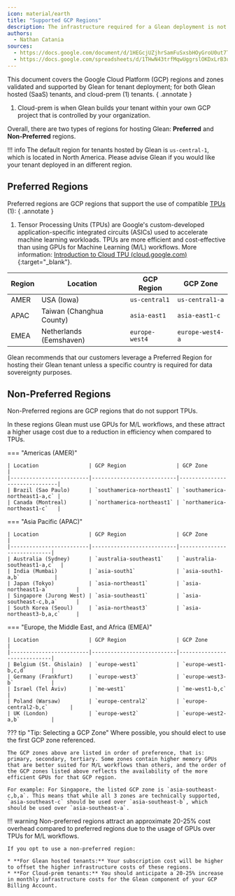 ```yaml
---
icon: material/earth
title: "Supported GCP Regions"
description: The infrastructure required for a Glean deployment is not available in every GCP region. This document covers the supported GCP regions for Glean deployment.
authors:
  - Nathan Catania
sources:
  - https://docs.google.com/document/d/1HEGcjUZjhrSamFuSxsbHOyGroU0ut7TmG5sKAWEfrBg/edit
  - https://docs.google.com/spreadsheets/d/1THwN43trfMqwUggrslOKDxLrB3uDIJ536MnIQzwZCV8/edit#gid=921403900
---
```


This document covers the Google Cloud Platform (GCP) regions and zones validated and supported by Glean for tenant deployment; for both Glean hosted (SaaS) tenants, and cloud-prem (1) tenants.
{ .annotate }

1. Cloud-prem is when Glean builds your tenant within your own GCP project that is controlled by your organization.

Overall, there are two types of regions for hosting Glean: **Preferred** and **Non-Preferred** regions.

!!! info
    The default region for tenants hosted by Glean is `us-central-1`, which is located in North America. Please advise Glean if you would like your tenant deployed in an different region.


## Preferred Regions

Preferred regions are GCP regions that support the use of compatible [TPUs](https://cloud.google.com/tpu/docs/regions-zones) (1):
{ .annotate }

1. Tensor Processing Units (TPUs) are Google's custom-developed application-specific integrated circuits (ASICs) used to accelerate machine learning workloads. TPUs are more efficient and cost-effective than using GPUs for Machine Learning (M/L) workflows. More information: [Introduction to Cloud TPU (cloud.google.com)](https://cloud.google.com/tpu/docs/intro-to-tpu){:target="_blank"}.

| Region | Location                 | GCP Region     | GCP Zone         |
|--------|--------------------------|----------------|------------------|
| AMER   | USA (Iowa)               | `us-central1`  | `us-central1-a`  |
| APAC   | Taiwan (Changhua County) | `asia-east1`   | `asia-east1-c`   |
| EMEA   | Netherlands (Eemshaven)  | `europe-west4` | `europe-west4-a` |

Glean recommends that our customers leverage a Preferred Region for hosting their Glean tenant unless a specific country is required for data sovereignty purposes.

## Non-Preferred Regions

Non-Preferred regions are GCP regions that do not support TPUs.

In these regions Glean must use GPUs for M/L workflows, and these attract a higher usage cost due to a reduction in efficiency when compared to TPUs.

=== "Americas (AMER)"

    | Location                | GCP Region                | GCP Zone                      |
    |-------------------------|---------------------------|-------------------------------|
    | Brazil (Sao Paulo)      | `southamerica-northeast1` | `southamerica-northeast1-a,c` |
    | Canada (Montreal)       | `northamerica-northeast1` | `northamerica-northeast1-c`   |

=== "Asia Pacific (APAC)"

    | Location                | GCP Region                | GCP Zone                    |
    |-------------------------|---------------------------|-----------------------------|
    | Australia (Sydney)      | `australia-southeast1`    | `australia-southeast1-a,c`  |
    | India (Mumbai)          | `asia-south1`             | `asia-south1-a,b`           |
    | Japan (Tokyo)           | `asia-northeast1`         | `asia-northeast1-a`         |
    | Singapore (Jurong West) | `asia-southeast1`         | `asia-southeast-c,b,a`      |
    | South Korea (Seoul)     | `asia-northeast3`         | `asia-northeast3-b,a,c`     |

=== "Europe, the Middle East, and Africa (EMEA)"

    | Location                | GCP Region                | GCP Zone                    |
    |-------------------------|---------------------------|-----------------------------|
    | Belgium (St. Ghislain)  | `europe-west1`            | `europe-west1-b,c,d`        |
    | Germany (Frankfurt)     | `europe-west3`            | `europe-west3-b`            |
    | Israel (Tel Aviv)       | `me-west1`                | `me-west1-b,c`              |
    | Poland (Warsaw)         | `europe-central2`         | `europe-central2-b,c`       |
    | UK (London)             | `europe-west2`            | `europe-west2-a,b`          |

??? tip "Tip: Selecting a GCP Zone"
    Where possible, you should elect to use the first GCP zone referenced.
    
    The GCP zones above are listed in order of preference, that is: primary, secondary, tertiary. Some zones contain higher memory GPUs that are better suited for M/L workflows than others, and the order of the GCP zones listed above reflects the availability of the more efficient GPUs for that GCP region.
    
    For example: For Singapore, the listed GCP zone is `asia-southeast-c,b,a`. This means that while all 3 zones are technically supported, `asia-southeast-c` should be used over `asia-southeast-b`, which should be used over `asia-southeast-a`.

!!! warning
    Non-preferred regions attract an approximate 20-25% cost overhead compared to preferred regions due to the usage of GPUs over TPUs for M/L workflows.

    If you opt to use a non-preferred region:

    * **For Glean hosted tenants:** Your subscription cost will be higher to offset the higher infrastructure costs of these regions.
    * **For Cloud-prem tenants:** You should anticipate a 20-25% increase in monthly infrastructure costs for the Glean component of your GCP Billing Account.